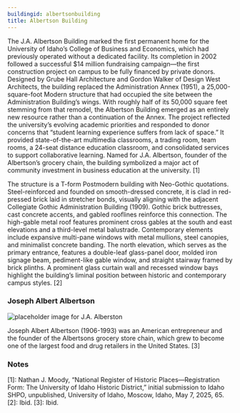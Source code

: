 ```yaml
---
buildingid: albertsonbuilding
title: Albertson Building
---
```


The J.A. Albertson Building marked the first permanent home for the University of Idaho’s College of Business and Economics, which had previously operated without a dedicated facility. Its completion in 2002 followed a successful $14 million fundraising campaign—the first construction project on campus to be fully financed by private donors. Designed by Grube Hall Architecture and Gordon Walker of Design West Architects, the building replaced the Administration Annex (1951), a 25,000-square-foot Modern structure that had occupied the site between the Administration Building’s wings. With roughly half of its 50,000 square feet stemming from that remodel, the Albertson Building emerged as an entirely new resource rather than a continuation of the Annex. The project reflected the university’s evolving academic priorities and responded to donor concerns that “student learning experience suffers from lack of space.” It provided state-of-the-art multimedia classrooms, a trading room, team rooms, a 24-seat distance education classroom, and consolidated services to support collaborative learning. Named for J.A. Albertson, founder of the Albertson’s grocery chain, the building symbolized a major act of community investment in business education at the university. [1]

The structure is a T-form Postmodern building with Neo-Gothic quotations. Steel-reinforced and founded on smooth-dressed concrete, it is clad in red-pressed brick laid in stretcher bonds, visually aligning with the adjacent Collegiate Gothic Administration Building (1909). Gothic brick buttresses, cast concrete accents, and gabled rooflines reinforce this connection. The high-gable metal roof features prominent cross gables at the south and east elevations and a third-level metal balustrade. Contemporary elements include expansive multi-pane windows with metal mullions, steel canopies, and minimalist concrete banding. The north elevation, which serves as the primary entrance, features a double-leaf glass-panel door, molded iron signage beam, pediment-like gable window, and straight stairway framed by brick plinths. A prominent glass curtain wall and recessed window bays highlight the building’s liminal position between historic and contemporary campus styles. [2]

### Joseph Albert Albertson  
![placeholder image for J.A. Alberston](https://eu-images.contentstack.com/v3/assets/blt58a1f8f560a1ab0e/blt43489f504b6c6826/66993e5bfd135fa16a23641f/1205_SNJoeAlbertson.jpg?width=200&auto=webp&quality=80&disable=upscale)  

Joseph Albert Albertson (1906-1993) was an American entrepreneur and the founder of the Albertsons grocery store chain, which grew to become one of the largest food and drug retailers in the United States. [3]

### Notes  

[1]: Nathan J. Moody, “National Register of Historic Places—Registration Form: The University of Idaho Historic District,” initial submission to Idaho SHPO, unpublished, University of Idaho, Moscow, Idaho, May 7, 2025, 65.  
[2]: Ibid. 
[3]: Ibid. 
